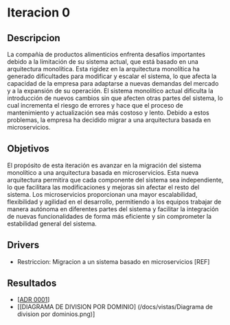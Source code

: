 # Iteracion 0
## Descripcion
La compañía de productos alimenticios enfrenta desafíos importantes debido a la limitación de su sistema actual, que está basado en una arquitectura monolítica. Esta rigidez en la arquitectura monolítica ha generado dificultades para modificar y escalar el sistema, lo que afecta la capacidad de la empresa para adaptarse a nuevas demandas del mercado y a la expansión de su operación. El sistema monolítico actual dificulta la introducción de nuevos cambios sin que afecten otras partes del sistema, lo cual incrementa el riesgo de errores y hace que el proceso de mantenimiento y actualización sea más costoso y lento.
Debido a estos problemas, la empresa ha decidido migrar a una arquitectura basada en microservicios. 
## Objetivos
El propósito de esta iteración es avanzar en la migración del sistema monolítico a una arquitectura basada en microservicios. Esta nueva arquitectura permitira que cada componente del sistema  sea independiente, lo que facilitara las modificaciones y mejoras sin afectar el resto del sistema. Los microservicios proporcionan una mayor escalabilidad, flexibilidad y agilidad en el desarrollo, permitiendo a los equipos trabajar de manera autónoma en diferentes partes del sistema y facilitar la integración de nuevas funcionalidades de forma más eficiente y sin comprometer la estabilidad general del sistema.


## Drivers
* Restriccion: Migracion a un sistema basado en microservicios [REF]
## Resultados

* [[ADR 0001](/docs/decisiones/0001-migrar-a-estilo-microservicios.md)]
* [[DIAGRAMA DE DIVISION POR DOMINIO] (/docs/vistas/Diagrama de division por dominios.png)]